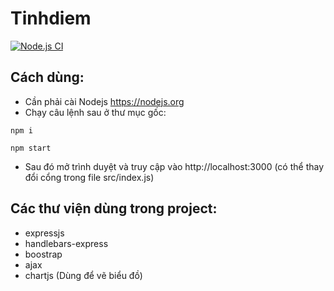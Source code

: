 # Tinhdiem

[![Node.js CI](https://github.com/thangved/tinhdiem/actions/workflows/node.js.yml/badge.svg)](https://github.com/thangved/tinhdiem/actions/workflows/node.js.yml)

## Cách dùng:
- Cần phải cài Nodejs https://nodejs.org
- Chạy câu lệnh sau ở thư mục gốc:
```
npm i
```
```
npm start
```
- Sau đó mở trình duyệt và truy cập vào http://localhost:3000 (có thể thay đổi cổng trong file src/index.js)
## Các thư viện dùng trong project:
- expressjs
- handlebars-express
- boostrap
- ajax
- chartjs (Dùng để vẽ biểu đồ)
